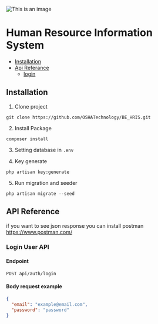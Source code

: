 ![This is an image](https://oshatechnology.com/static/media/oranye.9f948cc76edf88d2a4fc.png)

# **Human Resource Information System**
- [Installation](https://github.com/OSHATechnology/BE_HRIS/tree/develop#installation)
- [Api Referance](https://github.com/OSHATechnology/BE_HRIS/tree/develop#api-reference)
  - [login](https://github.com/OSHATechnology/BE_HRIS/tree/develop#login-user-api)

##   **Installation**

1. Clone project
```
git clone https://github.com/OSHATechnology/BE_HRIS.git
```

2. Install Package
```
composer install
```

3. Setting database in `.env`

4. Key generate
```
php artisan key:generate
```

5. Run migration and seeder
```
php artisan migrate --seed
```

## **API Reference**
if you want to see json response you can install postman 
https://www.postman.com/

### Login User API

#### Endpoint
```
POST api/auth/login
```

#### Body request example
```json
{
  "email": "example@email.com",
  "password": "password"
}
```
